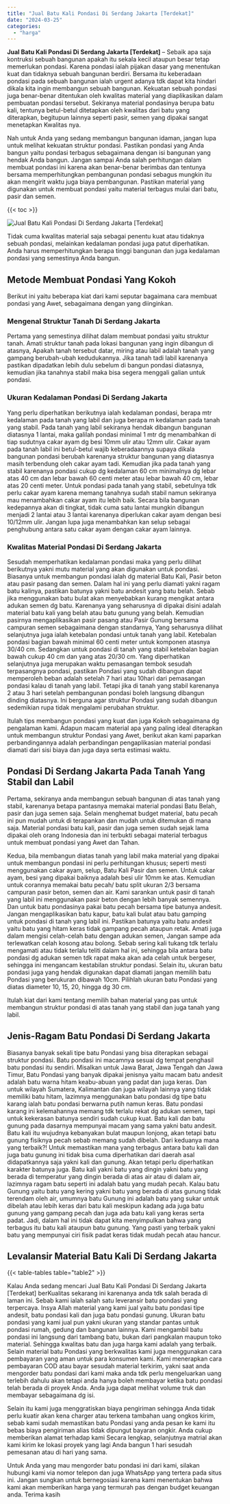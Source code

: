 ```yaml
---
title: "Jual Batu Kali Pondasi Di Serdang Jakarta [Terdekat]"
date: "2024-03-25"
categories: 
  - "harga"
---
```


**Jual Batu Kali Pondasi Di Serdang Jakarta \[Terdekat\]** – Sebaik apa saja kontruksi sebuah bangunan apakah itu sekala kecil ataupun besar tetap memerlukan pondasi. Karena pondasi ialah pijakan dasar yang menentukan kuat dan tidaknya sebuah bangunan berdiri. Bersama itu keberadaan pondasi pada sebuah bangunan ialah urgent adanya tdk dapat kita hindari dikala kita ingin membangun sebuah bangunan. Kekuatan sebuah pondasi juga benar-benar ditentukan oleh kwalitas material yang diaplikasikan dalam pembuatan pondasi tersebut. Sekiranya material pondasinya berupa batu kali, tentunya betul-betul ditetapkan oleh kwalitas dari batu yang diterapkan, begitupun lainnya seperti pasir, semen yang dipakai sangat menetapkan Kwalitas nya.

Nah untuk Anda yang sedang membangun bangunan idaman, jangan lupa untuk melihat kekuatan struktur pondasi. Pastikan pondasi yang Anda bangun yaitu pondasi terbagus sebagaimana dengan isi bangunan yang hendak Anda bangun. Jangan sampai Anda salah perhitungan dalam membuat pondasi ini karena akan benar-benar berimbas dan tentunya bersama memperhitungkan pembangunan pondasi sebagus mungkin itu akan mengirit waktu juga biaya pembangunan. Pastikan material yang digunakan untuk membuat pondasi yaitu material terbagus mulai dari batu, pasir dan semen.

{{< toc >}}

![Jual Batu Kali Pondasi Di Serdang Jakarta [Terdekat]](/images/jual-batu-kali-23.png)

Tidak cuma kwalitas material saja sebagai penentu kuat atau tidaknya sebuah pondasi, melainkan kedalaman pondasi juga patut diperhatikan. Anda harus memperhitungkan berapa tinggi bangunan dan juga kedalaman pondasi yang semestinya Anda bangun.

## Metode Membuat Pondasi Yang Kokoh

Berikut ini yaitu beberapa kiat dari kami seputar bagaimana cara membuat pondasi yang Awet, sebagaimana dengan yang diinginkan.

### Mengenal Struktur Tanah Di Serdang Jakarta

Pertama yang semestinya dilihat dalam membuat pondasi yaitu struktur tanah. Amati struktur tanah pada lokasi bangunan yang ingin dibangun di atasnya, Apakah tanah tersebut datar, miring atau labil adalah tanah yang gampang berubah-ubah kedudukannya. Jika tanah tadi labil karenanya pastikan dipadatkan lebih dulu sebelum di bangun pondasi diatasnya, kemudian jika tanahnya stabil maka bisa segera menggali galian untuk pondasi.

### Ukuran Kedalaman Pondasi Di Serdang Jakarta

Yang perlu diperhatikan berikutnya ialah kedalaman pondasi, berapa mtr kedalaman pada tanah yang labil dan juga berapa m kedalaman pada tanah yang stabil. Pada tanah yang labil sekiranya hendak dibangun bangunan diatasnya 1 lantai, maka galilah pondasi minimal 1 mtr dg menambahkan di tiap sudutnya cakar ayam dg besi 10mm ulir atau 12mm ulir. Cakar ayam pada tanah labil ini betul-betul wajib keberadaannya supaya dikala bangunan pondasi berubah karenanya struktur bangunan yang diatasnya masih terbendung oleh cakar ayam tadi. Kemudian jika pada tanah yang stabil karenanya pondasi cukup dg kedalaman 60 cm minimalnya dg lebar atas 40 cm dan lebar bawah 60 centi meter atau lebar bawah 40 cm, lebar atas 20 centi meter. Untuk pondasi pada tanah yang stabil, sebetulnya tdk perlu cakar ayam karena memang tanahnya sudah stabil namun sekiranya mau menambahkan cakar ayam itu lebih baik. Secara bila bangunan kedepannya akan di tingkat, tidak cuma satu lantai mungkin dibangun menjadi 2 lantai atau 3 lantai karenanya diperlukan cakar ayam dengan besi 10/12mm ulir. Jangan lupa juga menambahkan kan selup sebagai penghubung antara satu cakar ayam dengan cakar ayam lainnya.

### Kwalitas Material Pondasi Di Serdang Jakarta

Sesudah memperhatikan kedalaman pondasi maka yang perlu dilihat berikutnya yakni mutu material yang akan digunakan untuk pondasi. Biasanya untuk membangun pondasi ialah dg material Batu Kali, Pasir beton atau pasir pasang dan semen. Dalam hal ini yang perlu diamati yakni ragam batu kalinya, pastikan batunya yakni batu andesit yang batu belah. Sebab jika menggunakan batu bulat akan menyebabkan kurang mengikat antara adukan semen dg batu. Karenanya yang seharusnya di dipakai disini adalah material batu kali yang belah atau batu gunung yang belah. Kemudian pasirnya mengaplikasikan pasir pasang atau Pasir Gunung bersama campuran semen sebagaimana dengan standarnya, Yang seharusnya dilihat selanjutnya juga ialah ketebalan pondasi untuk tanah yang labil. Ketebalan pondasi bagian bawah minimal 60 centi meter untuk komponen atasnya 30/40 cm. Sedangkan untuk pondasi di tanah yang stabil ketebalan bagian bawah cukup 40 cm dan yang atas 20/30 cm. Yang diperhatikan selanjutnya juga merupakan waktu pemasangan tembok sesudah terpasangnya pondasi, pastikan Pondasi yang sudah dibangun dapat memperoleh beban adalah setelah 7 hari atau 10hari dari pemasangan pondasi kalau di tanah yang labil. Tetapi jika di tanah yang stabil karenanya 2 atau 3 hari setelah pembangunan pondasi boleh langsung dibangun dinding diatasnya. Ini berguna agar struktur Pondasi yang sudah dibangun sedemikian rupa tidak mengalami perubahan struktur.

Itulah tips membangun pondasi yang kuat dan juga Kokoh sebagaimana dg pengalaman kami. Adapun macam material apa yang paling ideal diterapkan untuk membangun struktur Pondasi yang Awet, berikut akan kami paparkan perbandingannya adalah perbandingan pengaplikasian material pondasi diamati dari sisi biaya dan juga daya serta estimasi waktu.

## Pondasi Di Serdang Jakarta Pada Tanah Yang Stabil dan Labil

Pertama, sekiranya anda membangun sebuah bangunan di atas tanah yang stabil, karenanya betapa pantasnya memakai material pondasi Batu Belah, pasir dan juga semen saja. Selain menghemat budget material, batu pecah ini pun mudah untuk di terapankan dan mudah untuk ditemukan di mana saja. Material pondasi batu kali, pasir dan juga semen sudah sejak lama dipakai oleh orang Indonesia dan ini terbukti sebagai material terbagus untuk membuat pondasi yang Awet dan Tahan.

Kedua, bila membangun diatas tanah yang labil maka material yang dipakai untuk membangun pondasi ini perlu perhitungan khusus; seperti mesti menggunakan cakar ayam, selup, Batu Kali Pasir dan semen. Untuk cakar ayam, besi yang dipakai baiknya adalah besi ulir 10mm ke atas. Kemudian untuk corannya memakai batu pecah/ batu split ukuran 2/3 bersama campuran pasir beton, semen dan air. Kami sarankan untuk pasir di tanah yang labil ini menggunakan pasir beton dengan lebih banyak semennya. Dan untuk batu pondasinya pakai batu pecah bersama tipe batunya andesit. Jangan mengaplikasikan batu kapur, batu kali bulat atau batu gamping untuk pondasi di tanah yang labil ini. Pastikan batunya yaitu batu andesit yaitu batu yang hitam keras tidak gampang pecah ataupun retak. Amati juga dalam mengisi celah-celah batu dengan adukan semen, Jangan sampe ada terlewatkan celah kosong atau bolong. Sebab sering kali tukang tdk terlalu mengamati atau tidak terlalu teliti dalam hal ini, sehingga bila antara batu pondasi dg adukan semen tdk rapat maka akan ada celah untuk bergeser, sehingga ini mengancam kestabilan struktur pondasi. Selain itu, ukuran batu pondasi juga yang hendak digunakan dapat diamati jangan memilih batu Pondasi yang berukuran dibawah 10cm. Pilihlah ukuran batu Pondasi yang diatas diameter 10, 15, 20, hingga dg 30 cm.

Itulah kiat dari kami tentang memilih bahan material yang pas untuk membangun struktur pondasi di atas tanah yang stabil dan juga tanah yang labil.

## Jenis-Ragam Batu Pondasi Di Serdang Jakarta

Biasanya banyak sekali tipe batu Pondasi yang bisa diterapkan sebagai struktur pondasi. Batu pondasi ini macamnya sesuai dg tempat penghasil batu pondasi itu sendiri. Misalkan untuk Jawa Barat, Jawa Tengah dan Jawa Timur, Batu Pondasi yang banyak dipakai jenisnya yaitu macam batu andesit adalah batu warna hitam keabu-abuan yang padat dan juga keras. Dan untuk wilayah Sumatera, Kalimantan dan juga wilayah lainnya yang tidak memiliki batu hitam, lazimnya menggunakan batu pondasi dg tipe batu karang ialah batu pondasi berwarna putih namun keras. Batu pondasi karang ini kelemahannya memang tdk terlalu rekat dg adukan semen, tapi untuk kekerasan batunya sendiri sudah cukup kuat. Batu kali dan batu gunung pada dasarnya mempunyai macam yang sama yakni batu andesit. Batu kali itu wujudnya kebanyakan bulat maupun lonjong, akan tetapi batu gunung fisiknya pecah sebab memang sudah dibelah. Dari keduanya mana yang terbaik?! Untuk memastikan mana yang terbagus antara batu kali dan juga batu gunung ini tidak bisa cuma diperhatikan dari daerah asal didapatkannya saja yakni kali dan gunung. Akan tetapi perlu diperhatikan karakter batunya juga. Batu kali yakni batu yang dingin yakni batu yang berada di temperatur yang dingin berada di atas air atau di dalam air, lazimnya ragam batu seperti ini adalah batu yang mudah pecah. Kalau batu Gunung yaitu batu yang kering yakni batu yang berada di atas gunung tidak terendam oleh air, umumnya batu Gunung ini adalah batu yang sukar untuk dibelah atau lebih keras dari batu kali meskipun kadang ada juga batu gunung yang gampang pecah dan juga ada batu kali yang keras serta padat. Jadi, dalam hal ini tidak dapat kita menyimpulkan bahwa yang terbagus itu batu kali ataupun batu gunung. Yang pasti yang terbaik yakni batu yang mempunyai ciri fisik padat keras tidak mudah pecah atau hancur.

## Levalansir Material Batu Kali Di Serdang Jakarta

{{< table-tables table="table2" >}}

Kalau Anda sedang mencari Jual Batu Kali Pondasi Di Serdang Jakarta \[Terdekat\] berKualitas sekarang ini karenanya anda tdk salah berada di laman ini. Sebab kami ialah salah satu leveransir batu pondasi yang terpercaya. Insya Allah material yang kami jual yaitu batu pondasi tipe andesit, batu pondasi kali dan juga batu pondasi gunung. Ukuran batu pondasi yang kami jual pun yakni ukuran yang standar pantas untuk pondasi rumah, gedung dan bangunan lainnya. Kami mengambil batu pondasi ini langsung dari tambang batu, bukan dari pangkalan maupun toko material. Sehingga kwalitas batu dan juga harga kami adalah yang terbaik. Selain material batu Pondasi yang berkwalitas kami juga menggunakan cara pembayaran yang aman untuk para konsumen kami. Kami menerapkan cara pembayaran COD atau bayar sesudah material terkirim, yakni saat anda mengorder batu pondasi dari kami maka anda tdk perlu mengeluarkan uang terlebih dahulu akan tetapi anda hanya boleh membayar ketika batu pondasi telah berada di proyek Anda. Anda juga dapat melihat volume truk dan membayar sebagaimana dg isi.

Selain itu kami juga menggratiskan biaya pengiriman sehingga Anda tidak perlu kuatir akan kena charger atau terkena tambahan uang ongkos kirim, sebab kami sudah memastikan batu Pondasi yang anda pesan ke kami itu bebas biaya pengiriman alias tidak dipungut bayaran ongkir. Anda cukup memberikan alamat terhadap kami Secara lengkap, selanjutnya matrial akan kami kirim ke lokasi proyek yang lagi Anda bangun 1 hari sesudah pemesanan atau di hari yang sama.

Untuk Anda yang mau mengorder batu pondasi ini dari kami, silakan hubungi kami via nomor telepon dan juga WhatsApp yang tertera pada situs ini. Jangan sungkan untuk bernegosiasi karena kami menentukan bahwa kami akan memberikan harga yang termurah pas dengan budget keuangan anda. Terima kasih
